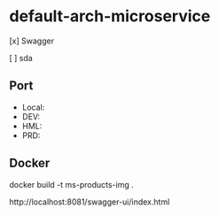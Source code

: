 # default-arch-microservice

[x] Swagger

[ ] sda

## Port

- Local:
- DEV:
- HML:
- PRD:

## Docker

docker build -t ms-products-img .


http://localhost:8081/swagger-ui/index.html